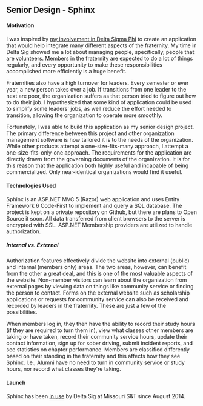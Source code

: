 ## Senior Design - Sphinx

#### Motivation
I was inspired by [my involvement in Delta Sigma Phi][1] to create an application that would help integrate many different aspects of the fraternity.  My time in Delta Sig showed me a lot about managing people, specifically, people that are volunteers.  Members in the fraternity are expected to do a lot of things regularly, and every opportunity to make these responsibilities accomplished more efficiently is a huge benefit.  

Fraternities also have a high turnover for leaders.  Every semester or ever year, a new person takes over a job.  If transitions from one leader to the next are poor, the organization suffers as that person tried to figure out how to do their job.  I hypothesized that some kind of application could be used to simplify some leaders' jobs, as well reduce the effort needed to transition, allowing the organization to operate more smoothly.

Fortunately, I was able to build this application as my senior design project.  The primary difference between this project and other organization management software is how tailored it is to the needs of the organization.  While other products attempt a one-size-fits-many approach, I attempt a one-size-fits-only-one approach.  The requirements for the application are directly drawn from the governing documents of the organization. It is for this reason that the application both highly useful and incapable of being commercialized.  Only near-identical organizations would find it useful.

#### Technologies Used
Sphinx is an ASP.NET MVC 5 (Razor) web application and uses Entity Framework 6 Code-First to implement and query a SQL database.  The project is kept on a private repository on Github, but there are plans to Open Source it soon.  All data transferred from client browsers to the server is encrypted with SSL.  ASP.NET Membership providers are utilized to handle authorization.  

##### Internal vs. External
Authorization features effectively divide the website into external (public) and internal (members only) areas.  The two areas, however, can benefit from the other a great deal, and this is one of the most valuable aspects of the website.  Non-member visitors can learn about the organization from external pages by viewing data on things like community service or finding the person to contact.  Forms on the external website such as scholarship applications or requests for community service can also be received and recorded by leaders in the fraternity.  These are just a few of the possibilities.

When members log in, they then have the ability to record their study hours (if they are required to turn them in), view what classes other members are taking or have taken, record their community service hours, update their contact information, sign up for sober driving, submit incident reports, and see statistics on chapter performance.  Members are classified differently based on their standing in the fraternity and this affects how they see Sphinx.  I.e., Alumni have no need to turn in community service or study hours, nor record what classes they're taking.

#### Launch
Sphinx has been [in use][2] by Delta Sig at Missouri S&T since August 2014.

[1]: /deltasig/
[2]: http://www.deltasig-de.org/
